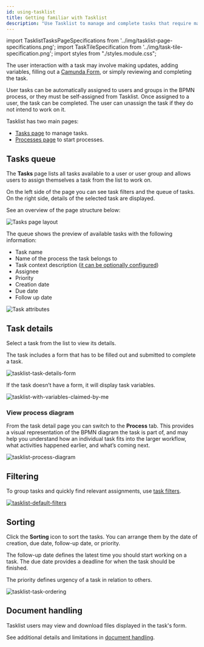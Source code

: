 ```yaml
---
id: using-tasklist
title: Getting familiar with Tasklist
description: "Use Tasklist to manage and complete tasks that require manual interaction."
---
```


import TasklistTasksPageSpecifications from '../img/tasklist-page-specifications.png';
import TaskTileSpecification from '../img/task-tile-specification.png';
import styles from "./styles.module.css";

The user interaction with a task may involve making updates, adding variables, filling out a [Camunda Form](/components/modeler/forms/utilizing-forms.md), or simply reviewing and completing the task.

User tasks can be automatically assigned to users and groups in the BPMN process, or they must be self-assigned from Tasklist.
Once assigned to a user, the task can be completed. The user can unassign the task if they do not intend to work on it.

Tasklist has two main pages:

- [Tasks page](#tasks-overview) to manage tasks.
- [Processes page](./starting-processes.md) to start processes.

## Tasks queue

The **Tasks** page lists all tasks available to a user or user group and allows users to assign themselves a task from the list to work on.

On the left side of the page you can see task filters and the queue of tasks.
On the right side, details of the selected task are displayed.

See an overview of the page structure below:

<img src={TasklistTasksPageSpecifications} className={styles.noShadow} alt="Tasks page layout" />

The queue shows the preview of available tasks with the following information:

- Task name
- Name of the process the task belongs to
- Task context description ([it can be optionally configured](/components/concepts/variables.md#context-variable))
- Assignee
- Priority
- Creation date
- Due date
- Follow up date

<img src={TaskTileSpecification} className={styles.noShadow} alt="Task attributes" />

## Task details

Select a task from the list to view its details.

The task includes a form that has to be filled out and submitted to complete a task.

![tasklist-task-details-form](./img/tasklist-task-details-form.png "Task completion form")

If the task doesn’t have a form, it will display task variables.

![tasklist-with-variables-claimed-by-me](img/tasklist-with-variables-claimed-by-me_light.png "Task variables")

### View process diagram

From the task detail page you can switch to the **Process** tab. This provides a visual representation of the BPMN diagram the task is part of, and may help you understand how an individual task fits into the larger workflow, what activities happened earlier, and what’s coming next.

![tasklist-process-diagram](./img/tasklist-task-details-process-diagram.png "Process diagram preview")

## Filtering

To group tasks and quickly find relevant assignments, use [task filters](./using-filters.md).

[![tasklist-default-filters](img/task-filters/tasklist-default-filters.png "Task filters")](./using-filters.md)

## Sorting

Click the **Sorting** icon to sort the tasks. You can arrange them by the date of creation, due date, follow-up date, or priority.

The follow-up date defines the latest time you should start working on a task. The due date provides a deadline for when the task should be finished.

The priority defines urgency of a task in relation to others.

![tasklist-task-ordering](img/tasklist-task-ordering.png "Order tasks by dates")

## Document handling

Tasklist users may view and download files displayed in the task's form.

See additional details and limitations in [document handling](/components/document-handling/getting-started.md).
